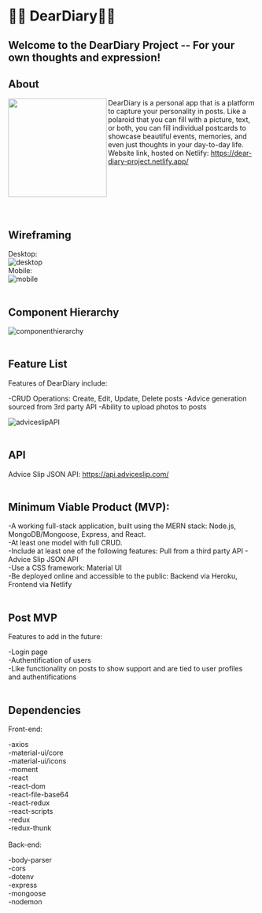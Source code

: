# :memo::scroll: DearDiary:sparkler::sparkles:

## Welcome to the DearDiary Project -- For your own thoughts and expression!

## About

<img align="left" width="200px" src="https://user-images.githubusercontent.com/78067505/187560370-bd52c1ac-4bc9-429f-af06-147982e23d6f.png" />

DearDiary is a personal app that is a platform to capture your personality in posts. Like a polaroid that you can fill with a picture, text, or both, you can fill individual postcards to showcase beautiful events, memories, and even just thoughts in your day-to-day life.
Website link, hosted on Netlify: https://dear-diary-project.netlify.app/

<br>
<br>
<br>
<br>
<br>

## Wireframing

Desktop:
<br>
![desktop](https://user-images.githubusercontent.com/78067505/187567516-9d0146f0-9bca-4c46-a4e0-ec342a835a2c.PNG)
<br>
Mobile:
<br>
![mobile](https://user-images.githubusercontent.com/78067505/187566715-88ddab37-5287-4ef2-b398-df5b7683dbfc.PNG)
<br>
<br>
## Component Hierarchy

![componenthierarchy](https://user-images.githubusercontent.com/78067505/187568864-4d96e6d9-b69d-4143-9823-ef58614070e2.PNG)
<br>
<br>
## Feature List
Features of DearDiary include:

-CRUD Operations: Create, Edit, Update, Delete posts
-Advice generation sourced from 3rd party API
-Ability to upload photos to posts

![adviceslipAPI](https://user-images.githubusercontent.com/78067505/187559546-fbc6bdc7-b29c-4584-b89a-c3998b6114e1.PNG)
<br>
<br>
## API

Advice Slip JSON API: https://api.adviceslip.com/
<br>
<br>
## Minimum Viable Product (MVP):

-A working full-stack application, built using the MERN stack: Node.js, MongoDB/Mongoose, Express, and React.
<br>
-At least one model with full CRUD.
<br>
-Include at least one of the following features: Pull from a third party API - Advice Slip JSON API
<br>
-Use a CSS framework: Material UI
<br>
-Be deployed online and accessible to the public: Backend via Heroku, Frontend via Netlify
<br>
<br>
## Post MVP
Features to add in the future:

-Login page
<br>
-Authentification of users
<br>
-Like functionality on posts to show support and are tied to user profiles and authentifications
<br>
<br>
## Dependencies
Front-end:

-axios
<br>
-material-ui/core
<br>
-material-ui/icons
<br>
-moment
<br>
-react
<br>
-react-dom
<br>
-react-file-base64
<br>
-react-redux
<br>
-react-scripts
<br>
-redux
<br>
-redux-thunk
<br>
<br>
Back-end:

-body-parser
<br>
-cors
<br>
-dotenv
<br>
-express
<br>
-mongoose
<br>
-nodemon

